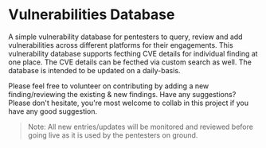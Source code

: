 # Vulnerabilities Database

A simple vulnerability database for pentesters to query, review and add vulnerabilities across different platforms for their engagements. 
This vulnerability database supports fecthing CVE details for individual finding at one place. The CVE details can be fecthed via custom search as well.
The database is intended to be updated on a daily-basis. 

Please feel free to volunteer on contributing by adding a new finding/reviewing the existing & new findings. 
Have any suggestions? Please don't hesitate, you're most welcome to collab in this project if you have any good suggestion.

> Note: All new entries/updates will be monitored and reviewed before going live as it is used by the pentesters on ground.

